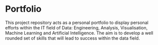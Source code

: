 # Portfolio

This project repository acts as a personal portfolio to display personal efforts within the IT field of Data: Engineering, Analysis, Visualisation, Machine Learning and Artificial Intelligence. The aim is to develop a well rounded set of skills that will lead to success within the data field.